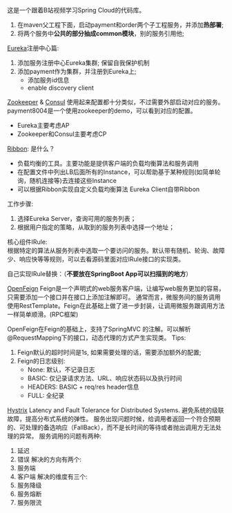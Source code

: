这是一个跟着B站视频学习Spring Cloud的代码库。

1. 在maven父工程下面，启动payment和order两个子工程服务，并添加**热部署**;
2. 将两个服务中**公共的部分抽成common模块**，别的服务引用他;

[Eureka](https://github.com/Netflix/eureka)注册中心篇:
1. 添加服务注册中心Eureka集群; 保留自我保护机制
2. 添加payment作为集群，并注册到Eureka上; 
    - 添加服务id信息
    - enable discovery client

[Zookeeper](https://github.com/apache/zookeeper) & [Consul](https://www.consul.io/) 使用起来配置都十分类似，不过需要外部启动对应的服务。
payment8004是一个使用zookeeper的demo，可以看到对应的配置。
- Eureka主要考虑AP
- Zookeeper和Consul主要考虑CP


[Ribbon](https://github.com/Netflix/ribbon):
是什么？
- 负载均衡的工具。主要功能是提供客户端的负载均衡算法和服务调用
- 在配置文件中列出LB后面所有的Instance，可以帮助基于某种规则(如简单轮询，随机连接等)去连接这些Instance
- 可以根据Ribbon实现自定义负载均衡算法
Eureka Client自带Ribbon

工作步骤:
1. 选择Eureka Server，查询可用的服务列表；
2. 根据用户指定的策略，从取到的服务列表中选择一个地址；

核心组件IRule:  
根据特定的算法从服务列表中选取一个要访问的服务。默认带有随机、轮询、故障少、响应快等等规则，可以去看源码里面对应IRule接口的实现类。

自己实现IRule替换：（**不要放在SpringBoot App可以扫描到的地方**）

[OpenFeign](https://spring.io/projects/spring-cloud-openfeign)
Feign是一个声明式的web服务客户端，让编写web服务更加的容易，只需要添加一个接口并在接口上添加注解即可。
通常而言，微服务间的服务调用使用RestTemplate。Feign在此基础上做了进一步封装，让调用微服务跟调用方法一样简单顺滑。(RPC框架)

OpenFeign在Feign的基础上，支持了SpringMVC 的注解。可以解析@RequestMapping下的接口，动态代理的方式产生实现类。
Tips:
1. Feign默认的超时时间是1s, 如果需要处理的话，需要添加额外的配置;
2. Feign的日志级别:
    - None: 默认，不记录日志
    - BASIC: 仅记录请求方法、URL、响应状态码以及执行时间
    - HEADERS: BASIC + req/res header信息
    - FULL: 全纪录

[Hystrix](https://github.com/Netflix/Hystrix)
Latency and Fault Tolerance for Distributed Systems. 避免系统的级联故障，提高分布式系统的弹性。
服务出现问题时候，给调用者返回一个符合预期的、可处理的备选响应（FallBack），而不是长时间的等待或者抛出调用方无法处理的异常。
服务调用的问题有两种:
1. 延迟
2. 错误
解决的方向有两个:
1. 服务端
2. 客户端
解决的维度有三个:
1. 服务降级
2. 服务熔断
3. 服务限流
